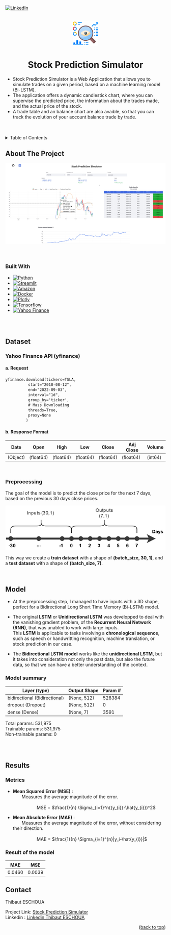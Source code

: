 <!-- Improved compatibility of back to top link: See: https://github.com/othneildrew/Best-README-Template/pull/73 -->
<a name="readme-top"></a>
<!--
*** Thanks for checking out the Best-README-Template. If you have a suggestion
*** that would make this better, please fork the repo and create a pull request
*** or simply open an issue with the tag "enhancement".
*** Don't forget to give the project a star!
*** Thanks again! Now go create something AMAZING! :D
-->



<!-- PROJECT SHIELDS -->
<!--
*** I'm using markdown "reference style" links for readability.
*** Reference links are enclosed in brackets [ ] instead of parentheses ( ).
*** See the bottom of this document for the declaration of the reference variables
*** for contributors-url, forks-url, etc. This is an optional, concise syntax you may use.
*** https://www.markdownguide.org/basic-syntax/#reference-style-links
-->
[![LinkedIn][linkedin-shield]][linkedin-url]



<!-- PROJECT LOGO -->
<br />
<div align="center">
  <a href="https://github.com/teschoua/Stock-Prediction">
    <img src="Images/monitoring.png" alt="Logo" width="80" height="80">
  </a>

<h1 align="center">Stock Prediction Simulator</h1>

</div>

* Stock Prediction Simulator is a Web Application that allows you to simulate trades on a given period, based on a machine learning model (Bi-LSTM). <br/>
* The application offers a dynamic candlestick chart, where you can supervise the predicted price, the information about the trades made, and the actual price of the stock. <br/>
* A trade table and an balance chart are also avaible, so that you can track the evolution of your account balance trade by trade.

<br />
<br />

<!-- TABLE OF CONTENTS -->
<details>
  <summary>Table of Contents</summary>
  <ol>
    <li>
      <a href="#about-the-project">About The Project</a>
      <ul>
        <li><a href="#built-with">Built With</a></li>
      </ul>
    </li>
    <li>
      <a href="#getting-started">Getting Started</a>
      <ul>
        <li><a href="#prerequisites">Prerequisites</a></li>
        <li><a href="#installation">Installation</a></li>
      </ul>
    </li>
    <li><a href="#usage">Usage</a></li>
    <li><a href="#roadmap">Roadmap</a></li>
    <li><a href="#contributing">Contributing</a></li>
    <li><a href="#license">License</a></li>
    <li><a href="#contact">Contact</a></li>
    <li><a href="#acknowledgments">Acknowledgments</a></li>
  </ol>
</details>



<!-- ABOUT THE PROJECT -->
## About The Project

<a href="http://ec2-54-90-68-112.compute-1.amazonaws.com/">
    <img src="Images/Simulator-about.jpg" alt="Logo" >
</a>

<br />
<br />
<br />

### Built With

* [![Python][Python-logo]](https://pythonprogramming.net/)
* [![Streamlit][Streamlit-logo]](https://streamlit-io.translate.goog/?_x_tr_sl=en&_x_tr_tl=fr&_x_tr_hl=fr&_x_tr_pto=sc)
* [![Amazon][Amazon-logo]](https://aws.amazon.com/fr/ec2/)
* [![Docker][Docker-logo]](https://www.docker.com/)
* [![Plotly][Plotly-logo]](https://plotly.com/)
* [![Tensorflow][Tensorflow-logo]](https://www.tensorflow.org/)
* [![Yahoo Finance][Yahoo-Finance]](https://pypi.org/project/yfinance/)


<br />
<br />

<!-- Dataset -->
## Dataset

### Yahoo Finance API (yfinance)

#### a. Request
``` 
yfinance.download(tickers=TSLA,
		  start="2010-08-12",
		  end="2022-09-03",
		  interval="1d",
		  group_by='ticker',
		  # Mass Downloading
		  threads=True,
		  proxy=None
		 )
```

#### b. Response Format

| Date  | Open | High | Low | Close | Adj Close | Volume | 
| ----- | -----| ---- | ----| ----- | --------- | ------ |
| (Object) | (float64) | (float64) | (float64) | (float64) | (float64) | (int64) |


<br />

### Preprocessing

The goal of the model is to predict the close price for the next 7 days, based on the previous 30 days close prices.

<a>
    <img src="Images/structure-data.png" >
</a>

This way we create a **train dataset** with a shape of **(batch_size, 30, 1)**, and a **test dataset** with a shape of **(batch_size, 7)**.

<br/>

<!-- Model -->
## Model

* At the preprocessing step, I managed to have inputs with a 3D shape, perfect for a Bidirectional Long Short Time Memory (Bi-LSTM) model. 

* The original **LSTM** or **Unidirectional LSTM** was developped to deal with the vanishing gradient problem, of the **Recurrent Neural Network (RNN)**, that was unabled to work with large inputs. <br/>
This **LSTM** is applicable to tasks involving a **chronological sequence**, such as speech or handwritting recognition, machine translation, or stock prediction in our case. <br/>

* The **Bidirectional LSTM model** works like the **unidirectional LSTM**, but it takes into consideration not only the past data, but also the future data, so that we can have a better understanding of the context.

### Model summary


|           Layer (type)        | Output Shape  | Param #  | 
| ----------------------------- | --------------| -------- |
| bidirectional (Bidirectional) | (None, 512)   | 528384   | 
| dropout (Dropout)             | (None, 512)   | 0        | 
| dense (Dense)                 | (None, 7)     | 3591     | 


Total params: 531,975 <br/>
Trainable params: 531,975 <br/>
Non-trainable params: 0 <br/>


<br/>
<br/>

<!-- Results -->
## Results

### Metrics

* **Mean Squared Error (MSE)** : <br/>
&nbsp;&nbsp;&nbsp;&nbsp;&nbsp;&nbsp; Measures the average magnitude of the error. <br/><br/>
&nbsp;&nbsp;&nbsp;&nbsp;&nbsp;&nbsp;&nbsp;&nbsp;&nbsp;&nbsp;&nbsp;&nbsp;&nbsp;&nbsp;&nbsp;&nbsp;&nbsp;&nbsp; MSE = $\frac{1}{n} \Sigma_{i=1}^n({y_{i}}-\hat{y_{i}})^2$

* **Mean Absolute Error (MAE)** : <br/>
&nbsp;&nbsp;&nbsp;&nbsp;&nbsp;&nbsp; Measures the average magnitude of the error, without considering their direction. <br/><br/>
&nbsp;&nbsp;&nbsp;&nbsp;&nbsp;&nbsp;&nbsp;&nbsp;&nbsp;&nbsp;&nbsp;&nbsp;&nbsp;&nbsp;&nbsp;&nbsp;&nbsp;&nbsp; MAE = $\frac{1}{n} \Sigma_{i=1}^{n}|y_i-\hat{y_{i}}|$

### Result of the model

| MAE | MSE  | 
| ------ | ------ | 
| 0.0460 | 0.0039 | 

<!-- CONTACT -->
## Contact

Thibaut ESCHOUA

Project Link: [Stock Prediction Simulator](http://ec2-54-90-68-112.compute-1.amazonaws.com/) <br/>
Linkedin : [Linkedin Thibaut ESCHOUA](https://www.linkedin.com/in/thibaut-eschoua/)

<p align="right">(<a href="#readme-top">back to top</a>)</p>


<!-- MARKDOWN LINKS & IMAGES -->
<!-- https://www.markdownguide.org/basic-syntax/#reference-style-links -->
[contributors-shield]: https://img.shields.io/github/contributors/github_username/repo_name.svg?style=for-the-badge
[contributors-url]: https://github.com/github_username/repo_name/graphs/contributors
[forks-shield]: https://img.shields.io/github/forks/github_username/repo_name.svg?style=for-the-badge
[forks-url]: https://github.com/github_username/repo_name/network/members
[stars-shield]: https://img.shields.io/github/stars/github_username/repo_name.svg?style=for-the-badge
[stars-url]: https://github.com/github_username/repo_name/stargazers
[issues-shield]: https://img.shields.io/github/issues/github_username/repo_name.svg?style=for-the-badge
[issues-url]: https://github.com/github_username/repo_name/issues
[license-shield]: https://img.shields.io/github/license/github_username/repo_name.svg?style=for-the-badge
[license-url]: https://github.com/github_username/repo_name/blob/master/LICENSE.txt
[linkedin-shield]: https://img.shields.io/badge/-LinkedIn-black.svg?style=for-the-badge&logo=linkedin&colorB=555
[linkedin-url]: https://www.linkedin.com/in/thibaut-eschoua/
[product-screenshot]: images/screenshot.png
[Python-logo]: https://img.shields.io/badge/Python-20232A?style=for-the-badge&logo=python&logoColor=white
[Yahoo-Finance]: https://img.shields.io/badge/Yahoo%20Finance%20API-6001D2?style=for-the-badge&logo=yahoo&logoColor=white
[Streamlit-logo]: https://img.shields.io/badge/Streamlit-FF4B4B?style=for-the-badge&logo=streamlit&logoColor=white
[Plotly-logo]: https://img.shields.io/badge/Plotly-3F4F75?style=for-the-badge&logo=plotly&logoColor=white
[Amazon-logo]: https://img.shields.io/badge/Amazon%20EC2-FF9900?style=for-the-badge&logo=amazon%20ec2&logoColor=white
[Docker-logo]: https://img.shields.io/badge/Docker-2496ED?style=for-the-badge&logo=docker&logoColor=white
[Tensorflow-logo]: https://img.shields.io/badge/Tensorflow-FF6F00?style=for-the-badge&logo=tensorflow&logoColor=white
